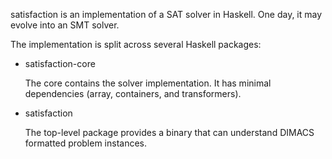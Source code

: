 satisfaction is an implementation of a SAT solver in Haskell.  One day, it may evolve into an SMT solver.

The implementation is split across several Haskell packages:

* satisfaction-core

    The core contains the solver implementation.  It has minimal dependencies (array, containers, and transformers).

* satisfaction

    The top-level package provides a binary that can understand DIMACS formatted problem instances.
